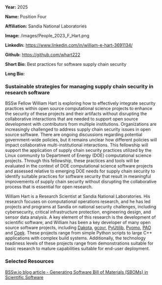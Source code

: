 **Year:** 2025

**Name:** Position Four

**Affiliation:** Sandia National Laboratories

**Image:** /images/People_2023_F_Hart.png

**LinkedIn:** https://www.linkedin.com/in/william-e-hart-3691134/

**Github:** https://github.com/whart222

**Short Bio:** Best practices for software supply chain security

**Long Bio:**
### Sustainable strategies for managing supply chain security in research software

BSSw Fellow William Hart is exploring how to effectively integrate security practices within open source computational science projects to enhance the security of these projects and their artifacts without disrupting the collaborative interactions that are needed to support open source development with contributors from multiple institutions. Organizations are increasingly challenged to address supply chain security issues in open source software. There are ongoing discussions regarding potential government-wide policies, but it remains unclear how different policies will impact collaborative multi-institutional interactions. This fellowship will support the application of supply chain security practices utilized by the Linux community to Department of Energy (DOE) computational science projects. Through this fellowship, these practices and tools will be evaluated in the context of DOE computational science software projects and assessed relative to emerging DOE needs for supply chain security to identify suitable practices for software security that result in meaningful improvements of supply chain security without disrupting the collaborative process that is essential for open research.

William Hart is a Research Scientist at Sandia National Laboratories. His research focuses on computational operations research, and he has led projects and programs at Sandia on national security challenges, including cybersecurity, critical infrastructure protection, engineering design, and sensor data analysis. A key element of this research is the development of scientific software, and William has been a key developer of many open source software projects, including [Dakota](https://dakota.sandia.gov/), [gcovr](https://gcovr.com), [PyUtilib](https://github.com/PyUtilib/pyutilib), [Pyomo](http://pyomo.org), [PAO](https://github.com/or-fusion/pao) and [Coek](https://github.com/sandialabs/coek). These projects range from simple Python scripts to large C++ applications with complex build systems. Additionally, the technology readiness levels of these projects range from demonstrations suitable for basic research to mature capabilities suitable for end-user deployment.

### Selected Resources
<a href="https://bssw.io/blog_posts/generating-software-bill-of-materials-sboms-in-scientific-software" class="link-row">BSSw.io blog article - Generating Software Bill of Materials (SBOMs) in Scientific Software</a>
